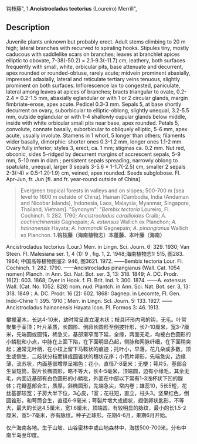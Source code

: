 钩枝藤",
1.**Ancistrocladus tectorius** (Loureiro) Merrill",

## Description
Juvenile plants unknown but probably erect. Adult stems climbing to 20 m high; lateral branches with recurved to spiraling hooks. Stipules tiny, mostly caducous with saddlelike scars on branches; leaves at branchlet apices elliptic to obovate, 7-38(-50.2) × 2.1-9.3(-11.7) cm, leathery, both surfaces frequently with small, white, orbicular pits, base attenuate and decurrent, apex rounded or rounded-obtuse, rarely acute; midvein prominent abaxially, impressed adaxially, lateral and reticulate tertiary veins tenuous, slightly prominent on both surfaces. Inflorescence lax to congested, paniculate, lateral among leaves at apices of branches; bracts triangular to ovate, 0.2-2.4 × 0.2-1.5 mm, abaxially eglandular or with 1 or 2 circular glands, margin fimbriate-erose, apex acute. Pedicel 0.3-3 mm. Sepals 5, at base shortly decurrent on ovary, suborbicular to elliptic-oblong, slightly unequal, 3.2-5.5 mm, outside eglandular or with 1-4 shallowly cupular glands below middle, inside with white orbicular small pits near base, apex rounded. Petals 5, convolute, connate basally, suborbicular to obliquely elliptic, 5-6 mm, apex acute, usually involute. Stamens in 1 whorl, 5 longer than others; filaments wider basally, dimorphic: shorter ones 0.3-1.2 mm, longer ones 1.1-2 mm. Ovary fully inferior; styles 3, erect, ca. 1 mm; stigmas ca. 0.2 mm. Nut red, obconic, sides 5-ridged by decurrent margins of accrescent sepals, 5-9 mm, 5-10 mm in diam.; persistent sepals spreading, narrowly oblong to spatulate, unequal, larger 3 sepals 3-5.6 × 1-1.7(-2.5) cm, smaller 2 sepals 2-3(-4) × 0.5-1.2(-1.9) cm, veined, apex rounded. Seeds subglobose. Fl. Apr-Jun, fr. Jun [fl. and fr. year-round outside of China].

> Evergreen tropical forests in valleys and on slopes; 500-700 m [sea level to 1600 m outside of China]. Hainan [Cambodia, India (Andaman and Nicobar Islands), Indonesia, Laos, Malaysia, Myanmar, Singapore, Thailand, Vietnam].
  "Synonym": "*Bembix tectoria* Loureiro, Fl. Cochinch. 1: 282. 1790; *Ancistrocladus carallioides* Craib; *A. cochinchinensis* Gagnepain; *A. extensus* Wallich ex Planchon; *A. hainanensis* Hayata; *A. harmandii* Gagnepain; *A. pinangianus* Wallich ex Planchon.
**1.钩枝藤（海南植物志）本蓬藤、本叶藤（海南）**

Ancistrocladus tectorius (Lour.) Merr. in Lingn. Sci. Journ. 6: 329. 1930; Van Steen. Fl. Malesiana ser. 1, 4 (1): 9 , fig. 1, 2. 1948;海南植物志1: 515, 图283. 1964; 中国高等植物图鉴2: 946, 图3621. 1972. ——Bembix tectoria Lour. Fl. Cochinch. 1: 282. 1790. ——Ancistrocladus pinangianus (Wall. Cat. 1054 nomen) Planch. in Ann. Sci. Nat. Bot. ser. 3, 13: 318. 1849; A. DC. Prodr. 16(2): 603. 1868; Dyer in Hook. f. Fl. Brit. Ind. 1: 300. 1874. ——A. extensus Wall. (Cat. No. 1052. 828) nom. nud. Plantch. in Ann. Sci. Nat. Bot. ser. 3, 13: 318. 1849；A. DC. Prodr. 16 (2): 602. 1868: Gagnep. in Lecomte, Fl. Gen. Indo-Chine 1: 395. 1910；Merr. in Lingn. Scl. Journ. 5: 133. 1927. ——Ancistrocladus hainanensis Hayata Icon. Pl. Formos 3: 46. 1913.

攀援灌木，长达4-10米，幼时常呈直立灌木状；枝具环形内弯的钩，无毛。叶常聚集于茎顶；叶片革质，长圆形、倒卵长圆形至倒披针形，长7-10厘米，宽3-7厘米，先端圆或圆钝，稀急尖，基部渐窄而下延，全缘，两面无毛，均被白色圆形的小鳞秕和小点，中脉在上面下陷，在下面明显凸起，侧脉和网脉纤细，在下面稍突起；通常无叶柄，在小枝上留下马鞍状的痕迹；托叶小，早落。花几朵或多数，顶生或侧生，二歧状分枝而排成圆锥状的穗状花序；小苞片卵形，先端急尖，边缘薄，流苏状，内面基部增厚呈褐色；花小，直径7-8毫米；无梗；萼片5，基部合生呈短筒，裂片长椭圆形，略不等大，长4-5毫米，顶端圆，边有小缘毛，其余无毛，内面近基部有白色圆形的小鳞秕，外面在中部以下常有1-3浅杯状下凹的腺体；花瓣基部合生，质厚，斜椭圆形，先端急尖，常内卷；雄蕊10，5长5短，花丝基部较宽；子房大半下位，3心皮，1室；花柱短，直立，柱头3。坚果红色，倒圆锥形，和萼筒合生，直径6-9毫米；萼裂片增大成翅状，翅倒卵状匙形，不等大，最大的长达4.5厘米，宽1.6厘米，顶端圆，有较明显的脉纹，最小的长1.5-2厘米，宽5-7毫米，亦有脉纹。种子近球形。花期4-6月，果期6月开始。

仅产海南各地。生于山坡、山谷密林中或山地森林中，海拔500-700米。分布中南半岛至印度。

